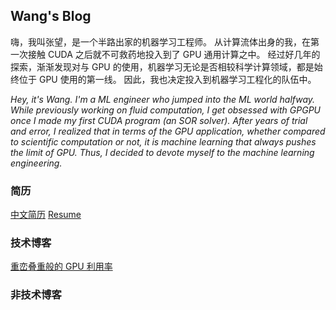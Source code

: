 ## Wang's Blog

嗨，我叫张望，是一个半路出家的机器学习工程师。
从计算流体出身的我，在第一次接触 CUDA 之后就不可救药地投入到了 GPU 通用计算之中。
经过好几年的探索，渐渐发现对与 GPU 的使用，机器学习无论是否相较科学计算领域，都是始终位于 GPU 使用的第一线。
因此，我也决定投入到机器学习工程化的队伍中。

*Hey, it's Wang. I'm a ML engineer who jumped into the ML world halfway.*
*While previously working on fluid computation, I get obsessed with GPGPU once I made my first CUDA program (an SOR solver).*
*After years of trial and error, I realized that in terms of the GPU application, whether compared to scientific computation or not, it is machine learning that always pushes the limit of GPU.*
*Thus, I decided to devote myself to the machine learning engineering.*

### 简历

[中文简历](./resume/cn.rtf)  [Resume](TBD)

### 技术博客

[重峦叠重般的 GPU 利用率](./notes-cn/gpu-utilization-in-mist.md)

### 非技术博客
